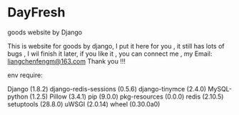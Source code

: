 # DayFresh
goods website by Django

This is website for goods  by django, I put it here for you ,  it still has lots of bugs , I wil finish it later, if you like it , you can connect me , my Email: liangchenfengm@163.com  Thank you !!!


env require:

Django (1.8.2)
django-redis-sessions (0.5.6)
django-tinymce (2.4.0)
MySQL-python (1.2.5)
Pillow (3.4.1)
pip (9.0.0)
pkg-resources (0.0.0)
redis (2.10.5)
setuptools (28.8.0)
uWSGI (2.0.14)
wheel (0.30.0a0)
